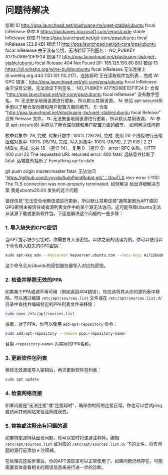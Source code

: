 # 问题待解决

忽略:10 http://ppa.launchpad.net/plushuang-tw/uget-stable/ubuntu focal InRelease 命中:8 https://packages.microsoft.com/repos/code stable InRelease               获取:11 http://ppa.launchpad.net/git-core/ppa/ubuntu focal InRelease [23.8 kB] 错误:11 http://ppa.launchpad.net/git-core/ppa/ubuntu focal InRelease             由于没有公钥，无法验证下列签名： NO_PUBKEY A1715D88E1DF1F24 错误:12 http://ppa.launchpad.net/plushuang-tw/uget-stable/ubuntu focal Release  404  Not Found [IP: 185.125.190.80 80] 错误:13 https://dl.winehq.org/wine-builds/ubuntu focal InRelease        无法连接上 dl.winehq.org:443 (151.101.110.217)，连接超时 正在读取软件包列表... 完成                        W: GPG 错误：http://ppa.launchpad.net/git-core/ppa/ubuntu focal InRelease: 由于没有公钥，无法验证下列签名： NO_PUBKEY A1715D88E1DF1F24 E: 仓库 “http://ppa.launchpad.net/git-core/ppa/ubuntu focal InRelease” 没有数字签名。 N: 无法安全地用该源进行更新，所以默认禁用该源。 N: 参见 apt-secure(8) 手册以了解仓库创建和用户配置方面的细节。 E: 仓库 “http://ppa.launchpad.net/plushuang-tw/uget-stable/ubuntu focal Release” 没有 Release 文件。 N: 无法安全地用该源进行更新，所以默认禁用该源。 N: 参见 apt-secure(8) 手册以了解仓库创建和用户配置方面的细节。 如何解决该问题





枚举对象中: 28, 完成. 对象计数中: 100% (28/28), 完成. 使用 20 个线程进行压缩 压缩对象中: 100% (18/18), 完成. 写入对象中: 100% (18/18), 2.21 KiB | 2.21 MiB/s, 完成. 总共 18 （差异 14），复用 0 （差异 0） error: RPC 失败。HTTP 400 curl 22 The requested URL returned error: 400 fatal: 远端意外挂断了 fatal: 远端意外挂断了 Everything up-to-date



git push origin master:master fatal: 无法访问 'https://github.com/Lyyyyb/AutoPaintRobot.git/'：GnuTLS recv error (-110): The TLS connection was non-properly terminated. 如何解决 给出详细解决方案 我是ubuntu20.04 发生的这个问题



错误信息“无法安全地用该源进行更新，所以默认禁用该源”通常是因为APT源的GPG密钥未被信任或者源列表文件中的某个源无法访问。这可能导致Ubuntu无法从该源下载或更新软件包。下面是解决这个问题的一些步骤：

### 1. **导入缺失的GPG密钥**
当APT提示缺少公钥时，你需要导入该密钥。以你之前的错误为例，你可以使用以下命令导入缺失的GPG密钥：

```bash
sudo apt-key adv --keyserver keyserver.ubuntu.com --recv-keys A1715D88E1DF1F24
```

这个命令会从Ubuntu的密钥服务器导入对应的密钥。

### 2. **检查并移除无效的PPA**
如果某个PPA或源不再可用（例如返回404错误），你应该将其从你的源列表中移除。可以通过编辑 `/etc/apt/sources.list` 文件或在 `/etc/apt/sources.list.d/` 目录中查找并编辑特定的PPA列表文件来移除：

```bash
sudo nano /etc/apt/sources.list
```

或者，对于PPA，你可以使用 `add-apt-repository` 命令：

```bash
sudo add-apt-repository --remove ppa:<repository-name>
```

替换 `<repository-name>` 为实际的PPA名称。

### 3. **更新软件包列表**
移除无效源或导入密钥后，再次更新软件包列表：

```bash
sudo apt update
```

### 4. **检查网络连接**
如果问题是“无法连接”或“连接超时”，确保你的网络连接正常。你也可以尝试ping或访问其他网站来验证网络状态。

### 5. **替换或注释出有问题的源**
如果特定源持续出现问题，你可以暂时将该源注释掉。编辑 `/etc/apt/sources.list` 或对应的 `/etc/apt/sources.list.d/` 下的文件，将有问题的源行前添加 `#` 注释掉。

在处理完这些步骤后，你的APT源应该可以正常使用了。如果问题仍然存在，可能需要具体查看相关的错误信息来进行进一步的诊断。